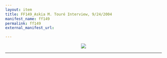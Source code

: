 ```yaml
---
layout: item
title: FF149_Askia M. Touré Interview, 9/24/2004
manifest_name: ff149
permalink: ff149
external_manifest_url: 

---
```

<!-- Add an essay or interpretive material below this line,
using HTML or markdown.  Do not modify this file above this line -->
<p style="text-align:center"><img src="https://www.jmu.edu/_images/furiousflower/furious-flower-logo.jpg"></p>
<hr>
